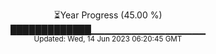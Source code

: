 <p align="center">
⏳Year Progress (45.00 %) <br>
█████████████▁▁▁▁▁▁▁▁▁▁▁▁▁▁▁▁▁ <br>
<sub>Updated: Wed, 14 Jun 2023 06:20:45 GMT</sub>
</p>

